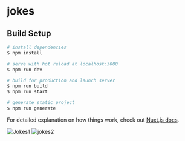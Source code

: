 # jokes

## Build Setup

```bash
# install dependencies
$ npm install

# serve with hot reload at localhost:3000
$ npm run dev

# build for production and launch server
$ npm run build
$ npm run start

# generate static project
$ npm run generate
```

For detailed explanation on how things work, check out [Nuxt.js docs](https://nuxtjs.org).

![Jokes1](https://user-images.githubusercontent.com/47104798/112896285-809f6000-90de-11eb-859e-9fdff2669935.JPG)
![jokes2](https://user-images.githubusercontent.com/47104798/112896298-8432e700-90de-11eb-91ce-1d1efcbd0dc8.JPG)

